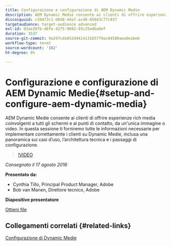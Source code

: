```yaml
---
title: Configurazione e configurazione di AEM Dynamic Medie
description: AEM Dynamic Medie consente ai clienti di offrire esperienze rich media coinvolgenti a tutti gli schermi e ai punti di contatto, da un'unica immagine o video.  In questa sessione ti forniremo tutte le informazioni necessarie per implementare correttamente i clienti su Dynamic Medie, inclusa una panoramica sui casi d’uso, l’architettura tecnica e i passaggi di configurazione.
discoiquuid: c58473c1-d8d8-44a7-ac40-65843c77c937
targetaudience: target-audience advanced
exl-id: 93ae20fb-d6fe-4275-9692-93c25edba0ef
duration: 3537
source-git-commit: 9a297cda953d4414131657f9ac84580aea0eabeb
workflow-type: tm+mt
source-wordcount: '162'
ht-degree: 0%

---
```


# Configurazione e configurazione di AEM Dynamic Medie{#setup-and-configure-aem-dynamic-media}

AEM Dynamic Medie consente ai clienti di offrire esperienze rich media coinvolgenti a tutti gli schermi e ai punti di contatto, da un&#39;unica immagine o video.  In questa sessione ti forniremo tutte le informazioni necessarie per implementare correttamente i clienti su Dynamic Medie, inclusa una panoramica sui casi d’uso, l’architettura tecnica e i passaggi di configurazione.

>[!VIDEO](https://video.tv.adobe.com/v/19297/?quality=9)

*Consegnato il 17 agosto 2016*

**Presentato da:**

* Cynthia Tillo, Principal Product Manager, Adobe
* Bob van Manen, Direttore tecnico, Adobe

**Diapositive presentatore**

[Ottieni file](assets/aemgems-081716-dynamic-media-configuration.pdf)

## Collegamenti correlati {#related-links}

[Configurazione di Dynamic Medie](https://docs.adobe.com/docs/en/aem/6-2/administer/content/dynamic-media/config-dynamic.html)

<!--
[Get back to the Overview](https://helpx.adobe.com/experience-manager/kt/eseminars/gems/aem-index.html)
-->
